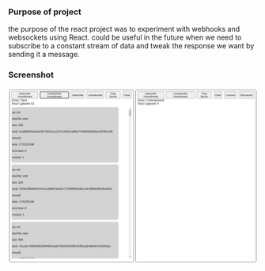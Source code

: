 ### Purpose of project
the purpose of the react project was to experiment with webhooks and websockets using React. could be useful in the future when we need to subscribe to a constant stream of data and tweak the response we want by sending it a message.

### Screenshot
![screenshot](./screenshots/SCREENSHOT_1)